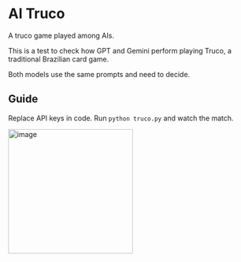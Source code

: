 # AI Truco

A truco game played among AIs.

This is a test to check how GPT and Gemini perform playing Truco, a traditional Brazilian card game.

Both models use the same prompts and need to decide.

## Guide

Replace API keys in code.
Run `python truco.py` and watch the match.


<img width="253" alt="image" src="https://github.com/user-attachments/assets/789a3a37-37a1-4e18-bc78-4dfd90e8ae52">
